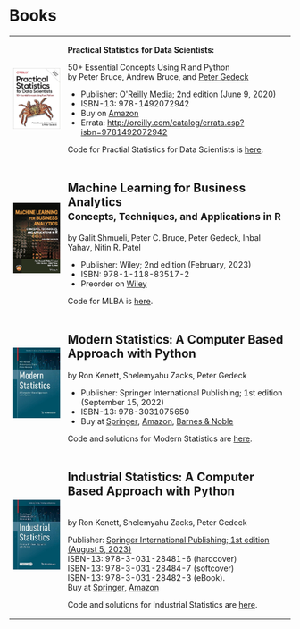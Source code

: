 

# Books
<table>
 <tr>
  <td><img src='img/OReilly-english.jpg' width=250></td>
  <td>
   <p><b>Practical Statistics for Data Scientists:</b></p>

   <p>50+ Essential Concepts Using R and Python<br>
by Peter Bruce, Andrew Bruce, and <a href="https://www.amazon.com/Peter-Gedeck/e/B082BJZJKX/">Peter Gedeck</a></p>

   <ul>
    <li>Publisher: <a href="https://oreil.ly/practicalStats_dataSci_2e">O'Reilly Media</a>; 2nd edition (June 9, 2020)</li>
   <li>ISBN-13: 978-1492072942</li>
    <li>Buy on <a href="https://www.amazon.com/Practical-Statistics-Data-Scientists-Essential/dp/149207294X">Amazon</a></li>
   <li>Errata: <a href="http://oreilly.com/catalog/errata.csp?isbn=9781492072942">http://oreilly.com/catalog/errata.csp?isbn=9781492072942</a></li>
   </ul>

<p>Code for Practial Statistics for Data Scientists is <a href="practical-statistics-for-data-scientists/">here</a>.</p>
</td>
  </tr>

<tr>
<td><img src="img/mlba-bookcover.png" width=250></td>
<td>
<h2>Machine Learning for Business Analytics<br>
<small>Concepts, Techniques, and Applications in R</small></h2>

by Galit Shmueli, Peter C. Bruce, Peter Gedeck, Inbal Yahav, Nitin R. Patel

<ul>
<li>Publisher: Wiley; 2nd edition (February, 2023)</li>
<li>ISBN: 978-1-118-83517-2</li>
<li>Preorder on 
<a href="https://www.wiley.com/en-us/Machine+Learning+for+Business+Analytics%3A+Concepts%2C+Techniques%2C+and+Applications+in+R%2C+2nd+Edition-p-9781119835172">Wiley</a></li>
</ul>

<p>Code for MLBA is <a href="mlba-R-code">here</a>.</p>
</td>
</tr>


<tr>
<td><a href="mistat-code-solutions/ModernStatistics/"><img src="img/ModernStatistics.png" width=250></a></td>
<td>
<h2>Modern Statistics: A Computer Based Approach with Python</h2>

by Ron Kenett, Shelemyahu Zacks, Peter Gedeck

<ul>
<li>Publisher: Springer International Publishing; 1st edition (September 15, 2022)</li>
<li>ISBN-13: 978-3031075650</li>
<li>
Buy at
  <a href="https://link.springer.com/book/10.1007/978-3-031-07566-7">Springer</a>, 
  <a href="https://www.amazon.com/Modern-Statistics-Computer-Based-Technology-Engineering/dp/303107565X/">Amazon</a>, 
  <a href="https://www.barnesandnoble.com/w/modern-statistics-ron-kenett/1141391736">Barnes & Noble</a>
  </li>
</ul>

<!-- Errata: http://oreilly.com/catalog/errata.csp?isbn=9781492072942 -->
  
<p>Code and solutions for Modern Statistics are <a href="mistat-code-solutions/ModernStatistics/">here</a>.</p>
</td>
</tr>

<tr>
<td><a href="mistat-code-solutions/IndustrialStatistics/"><img src="img/IndustrialStatistics.png" width=250></a></td>
<td>
  <p>
    <h2>Industrial Statistics: A Computer Based Approach with Python</h2><br>
    by Ron Kenett, Shelemyahu Zacks, Peter Gedeck
  </p>

  <p>
    Publisher: <a href="https://link.springer.com/book/9783031284816">Springer International Publishing; 
    1st edition (August 5, 2023)</a><br>
    ISBN-13: 978-3-031-28481-6 (hardcover)<br>
    ISBN-13: 978-3-031-28484-7 (softcover)<br>
    ISBN-13: 978-3-031-28482-3 (eBook).<br>
    Buy at
    <a href="https://link.springer.com/book/9783031284816">Springer</a>, 
    <a href="https://www.amazon.com/Industrial-Statistics-Computer-Based-Technology-Engineering/dp/303128481X/">Amazon</a>
<!--    <a href="https://www.barnesandnoble.com/w/modern-statistics-ron-kenett/1141391736">Barnes & Noble</a>-->
  </p>
<p>Code and solutions for Industrial Statistics are <a href="mistat-code-solutions/IndustrialStatistics/">here</a>.</p>
</td>
</tr>

</table>

